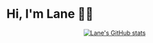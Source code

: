 # Hi, I'm Lane 👋🏻

<div align="center">
  <a href="https://github.com/lane-hogan">
    <img src="https://github-readme-stats.vercel.app/api?username=lane-hogan&show_icons=true&count_private=true&hide_border=true" alt="Lane's GitHub stats" />
  </a>
</div>
